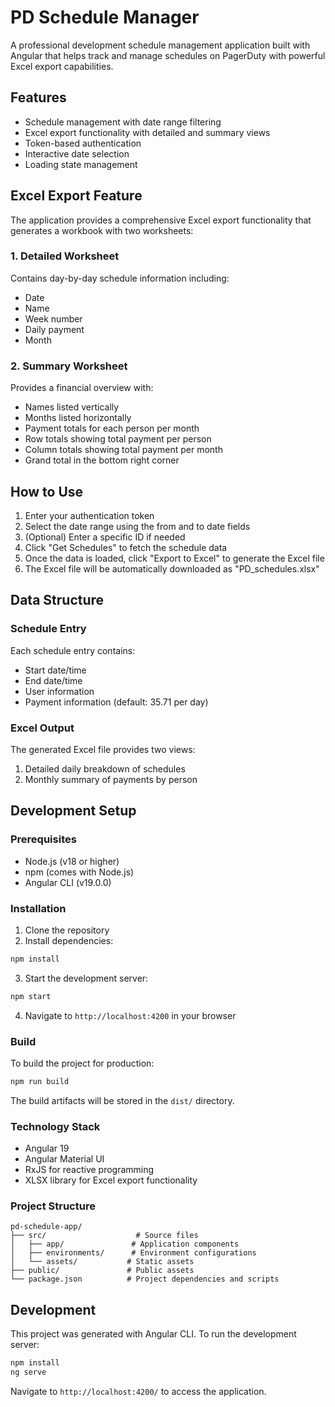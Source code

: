 # PD Schedule Manager

A professional development schedule management application built with Angular that helps track and manage schedules on PagerDuty with powerful Excel export capabilities.

## Features

- Schedule management with date range filtering
- Excel export functionality with detailed and summary views
- Token-based authentication
- Interactive date selection
- Loading state management

## Excel Export Feature

The application provides a comprehensive Excel export functionality that generates a workbook with two worksheets:

### 1. Detailed Worksheet
Contains day-by-day schedule information including:
- Date
- Name
- Week number
- Daily payment
- Month

### 2. Summary Worksheet
Provides a financial overview with:
- Names listed vertically
- Months listed horizontally
- Payment totals for each person per month
- Row totals showing total payment per person
- Column totals showing total payment per month
- Grand total in the bottom right corner

## How to Use

1. Enter your authentication token
2. Select the date range using the from and to date fields
3. (Optional) Enter a specific ID if needed
4. Click "Get Schedules" to fetch the schedule data
5. Once the data is loaded, click "Export to Excel" to generate the Excel file
6. The Excel file will be automatically downloaded as "PD_schedules.xlsx"

## Data Structure

### Schedule Entry
Each schedule entry contains:
- Start date/time
- End date/time
- User information
- Payment information (default: 35.71 per day)

### Excel Output
The generated Excel file provides two views:
1. Detailed daily breakdown of schedules
2. Monthly summary of payments by person

## Development Setup

### Prerequisites
- Node.js (v18 or higher)
- npm (comes with Node.js)
- Angular CLI (v19.0.0)

### Installation
1. Clone the repository
2. Install dependencies:
```bash
npm install
```
3. Start the development server:
```bash
npm start
```
4. Navigate to `http://localhost:4200` in your browser

### Build
To build the project for production:
```bash
npm run build
```
The build artifacts will be stored in the `dist/` directory.

### Technology Stack
- Angular 19
- Angular Material UI
- RxJS for reactive programming
- XLSX library for Excel export functionality

### Project Structure
```
pd-schedule-app/
├── src/                    # Source files
│   ├── app/               # Application components
│   ├── environments/      # Environment configurations
│   └── assets/           # Static assets
├── public/               # Public assets
└── package.json          # Project dependencies and scripts
```

## Development

This project was generated with Angular CLI. To run the development server:

```bash
npm install
ng serve
```

Navigate to `http://localhost:4200/` to access the application.
